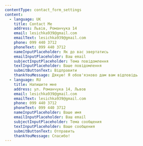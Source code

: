 ```yaml
---
contentType: contact_form_settings
content:
  - language: UK
    title: Contact Me
    address: Львів, Романчука 14
    email: lesichka939@gmail.com
    emailText: lesichka939@gmail.com
    phone: 099 440 3712
    phoneText: 099 440 3712
    nameInputPlaceholder: Як до вас звертатись
    emailInputPlaceholder: Ваш email
    subjectInputPlaceholder: Тема повідомлення
    textInputPlaceholder: Ваше повідомлення
    submitButtonText: Відправити
    thankYouMessage: Дякую! Я обов'язково дам вам відповідь
  - language: RU
    title: Напишите мне
    address: ул. Романчука 14, Львов
    email: lesichka939@gmail.com
    emailText: lesichka939@gmail.com
    phone: 099 440 3712
    phoneText: 099 440 3712
    nameInputPlaceholder: Ваше имя
    emailInputPlaceholder: Ваш email
    subjectInputPlaceholder: Тема сообщения
    textInputPlaceholder: Ваше сообщения
    submitButtonText: Отправить
    thankYouMessage: Спасибо!
---
```


